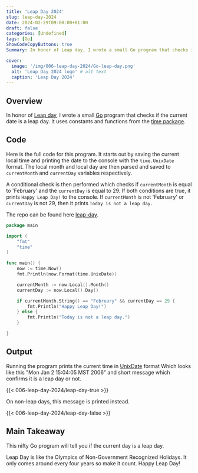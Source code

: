 ```yaml
---
title: 'Leap Day 2024'
slug: leap-day-2024
date: 2024-02-29T09:00:00+01:00
draft: false
categories: [Undefined]
tags: [Go]
ShowCodeCopyButtons: true
Summary: In honor of Leap day, I wrote a small Go program that checks if the current date is a leap day. It uses constants and functions from the time package.

cover:
  image: '/img/006-leap-day-2024/Go-leap-day.png'
  alt: 'Leap Day 2024 logo' # alt text
  caption: 'Leap Day 2024'
---
```


## Overview

In honor of [Leap day](https://airandspace.si.edu/stories/editorial/science-leap-year 'The Science of Leap Year'), I wrote a small [Go](https://go.dev/ 'Go.dev') program that checks if the current date is a leap day. It uses constants and functions from the [time package](https://pkg.go.dev/time@go1.22.0 'time package').

## Code

Here is the full code for this program. It starts out by saving the current local time and printing the date to the console with the `time.UnixDate` format. The local month and local day are then parsed and saved to `currentMonth` and `currentDay` variables respectively.

A conditional check is then performed which checks if `currentMonth` is equal to 'February' and the `currentDay` is equal to 29. If both conditions are true, it prints `Happy Leap Day!` to the console. If `currentMonth` is not 'February' or `currentDay` is not 29, then it prints `Today is not a leap day.`

The repo can be found here [leap-day](https://github.com/Stuttgart-Gophers/leap-day 'Leap Day Repo').

```go
package main

import (
	"fmt"
	"time"
)

func main() {
	now := time.Now()
	fmt.Println(now.Format(time.UnixDate))

	currentMonth := now.Local().Month()
	currentDay := now.Local().Day()

	if currentMonth.String() == "February" && currentDay == 29 {
		fmt.Println("Happy Leap Day!")
	} else {
		fmt.Println("Today is not a leap day.")
	}

}
```

## Output

Running the program prints the current time in [UnixDate](https://pkg.go.dev/time#example-Time.Format 'time.UnixDate') format Which looks like this "Mon Jan 2 15:04:05 MST 2006" and short message which confirms it is a leap day or not.

{{< 006-leap-day-2024/leap-day-true >}}

On non-leap days, this message is printed instead.

{{< 006-leap-day-2024/leap-day-false >}}

## Main Takeaway

This nifty Go program will tell you if the current day is a leap day.

Leap Day is like the Olympics of Non-Government Recognized Holidays. It only comes around every four years so make it count. Happy Leap Day!
